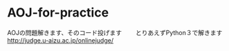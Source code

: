 # AOJ-for-practice
AOJの問題解きます、そのコード投げます　　
とりあえずPython３で解きます　　
<http://judge.u-aizu.ac.jp/onlinejudge/>
